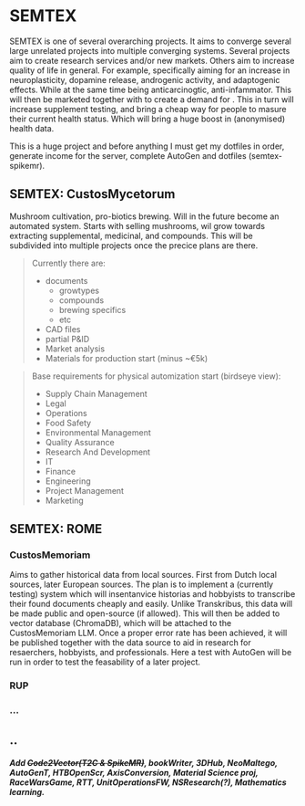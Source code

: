 # SEMTEX
SEMTEX is one of several overarching projects. It aims to converge several large unrelated projects into multiple converging systems.
Several projects aim to create research services and/or new markets. Others aim to increase quality of life in general.
For example, specifically aiming for an increase in neuroplasticity, dopamine release, androgenic activity, and adaptogenic effects. While at the same time being anticarcinogtic, anti-infammator.
This will then be marketed together with <REDACTED> to create a demand for <REDACTED>. This in turn will increase supplement testing, and bring a cheap way for people to masure their current health status. Which will bring a huge boost in (anonymised) health data.

This is a huge project and before anything I must get my dotfiles in order, generate income for the server, complete AutoGen and dotfiles (semtex-spikemr).

## SEMTEX: CustosMycetorum
Mushroom cultivation, pro-biotics brewing. Will in the future become an automated system.
Starts with selling mushrooms, wil grow towards extracting supplemental, medicinal, and <REDACTED> compounds.
This will be subdivided into multiple projects once the precice plans are there.
> Currently there are:
> - documents
>   - growtypes
>   - compounds
>   - brewing specifics
>   - etc
> - CAD files
> - partial P&ID
> - Market analysis
> - Materials for production start (minus ~€5k)

> Base requirements for physical automization start (birdseye view):
> - Supply Chain Management
> - Legal
> - Operations
> - Food Safety
> - Environmental Management
> - Quality Assurance
> - Research And Development
> - IT
> - Finance
> - Engineering
> - Project Management
> - Marketing

## SEMTEX: ROME
### CustosMemoriam
Aims to gather historical data from local sources. First from Dutch local sources, later European sources. The plan is to implement a (currently testing) system which will insentanvice historias and hobbyists to transcribe their found documents cheaply and easily.
Unlike Transkribus, this data will be made public and open-source (if allowed).
This will then be added to vector database (ChromaDB), which will be attached to the CustosMemoriam LLM. Once a proper error rate has been achieved, it will be published together with the data source to aid in research for resaerchers, hobbyists, and professionals.
Here a test with AutoGen will be run in order to test the feasability of a later project.

### RUP

### ...


## .. 
##### Add ~~Code2Vector(T2C & SpikeMR)~~, bookWriter, 3DHub, NeoMaltego, AutoGenT, HTBOpenScr, AxisConversion, Material Science proj, RaceWarsGame, RTT, UnitOperationsFW, NSResearch(?), Mathematics learning.
